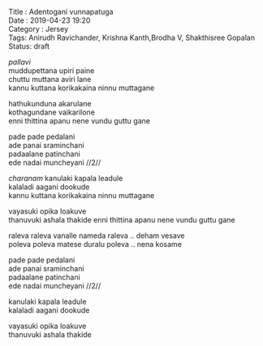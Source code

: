 ﻿﻿Title : Adentogani vunnapatuga  
Date : 2019-04-23 19:20  
Category : Jersey  
Tags: Anirudh Ravichander, Krishna Kanth,Brodha V,  Shakthisree Gopalan
Status: draft

_pallavi_   
muddupettana upiri paine  
chuttu muttana aviri lane  
kannu kuttana korikakaina ninnu muttagane  

hathukunduna akarulane    
kothagundane vaikarilone  
enni thittina apanu nene vundu guttu gane  

pade pade pedalani  
ade panai sraminchani  
padaalane patinchani  
ede nadai muncheyani  //2//

_charanam_
kanulaki kapala leadule  
kalaladi aagani dookude  
kannu kuttana korikakaina ninnu muttagane  

vayasuki opika loakuve  
thanuvuki ashala thakide 
enni thittina apanu nene vundu guttu gane

raleva raleva vanalle nameda raleva .. deham vesave  
poleva poleva matese duralu poleva .. nena kosame  

pade pade pedalani  
ade panai sraminchani  
padaalane patinchani  
ede nadai muncheyani  //2//

kanulaki kapala leadule  
kalaladi aagani dookude  

vayasuki opika loakuve  
thanuvuki ashala thakide



